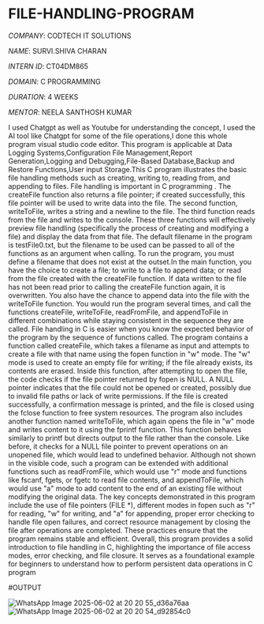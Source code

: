 # FILE-HANDLING-PROGRAM

*COMPANY*: CODTECH IT SOLUTIONS

*NAME*: SURVI.SHIVA CHARAN

*INTERN ID*: CT04DM865

*DOMAIN*: C PROGRAMMING

*DURATION*: 4 WEEKS

*MENTOR*: NEELA SANTHOSH KUMAR

I used Chatgpt as well as Youtube for understanding the concept, I used the  AI tool like Chatgpt  for some of the file operations,I done this whole program visual studio code editor.
This program is applicable at Data Logging Systems,Configuration File Management,Report Generation,Logging and Debugging,File-Based Database,Backup and Restore Functions,User input Storage.This C program illustrates the basic file handling methods such as creating, writing to, reading from, and appending to files. File handling is important in C programming . The createFile function also returns a file pointer; if created successfully, this file pointer will be used to write data into the file. The second function, writeToFile, writes a string and a newline to the file. The third function reads from the file and writes to the console. These three functions will effectively preview file handling (specifically the process of creating and modifying a file) and display the data from that file. The default filename in the program is testFile0.txt, but the filename to be used can be passed to all of the functions as an argument when calling. To run the program, you must define a filename that does not exist at the outset.In the main function, you have the choice to create a file; to write to a file to append data; or read from the file created with the createFile function. If data written to the file has not been read prior to calling the createFile function again, it is overwritten. You also have the chance to append data into the file with the writeToFile function. You would run the program several times, and call the functions createFile, writeToFile, readFromFile, and appendToFile in different combinations while staying consistent in the sequence they are called. File handling in C is easier when you know the expected behavior of the program by the sequence of functions called. The program contains a function called createFile, which takes a filename as input and attempts to create a file with that name using the fopen function in "w" mode. The "w" mode is used to create an empty file for writing; if the file already exists, its contents are erased. Inside this function, after attempting to open the file, the code checks if the file pointer returned by fopen is NULL. A NULL pointer indicates that the file could not be opened or created, possibly due to invalid file paths or lack of write permissions. If the file is created successfully, a confirmation message is printed, and the file is closed using the fclose function to free system resources. The program also includes another function named writeToFile, which again opens the file in "w" mode and writes content to it using the fprintf function. This function behaves similarly to printf but directs output to the file rather than the console. Like before, it checks for a NULL file pointer to prevent operations on an unopened file, which would lead to undefined behavior. Although not shown in the visible code, such a program can be extended with additional functions such as readFromFile, which would use "r" mode and functions like fscanf, fgets, or fgetc to read file contents, and appendToFile, which would use "a" mode to add content to the end of an existing file without modifying the original data. The key concepts demonstrated in this program include the use of file pointers (FILE *), different modes in fopen such as "r" for reading, "w" for writing, and "a" for appending, proper error checking to handle file open failures, and correct resource management by closing the file after operations are completed. These practices ensure that the program remains stable and efficient. Overall, this program provides a solid introduction to file handling in C, highlighting the importance of file access modes, error checking, and file closure. It serves as a foundational example for beginners to understand how to perform persistent data operations in C program

#OUTPUT 

![WhatsApp Image 2025-06-02 at 20 20 55_d36a76aa](https://github.com/user-attachments/assets/48aa8f2d-b163-4ce4-a204-b100c37596c9)
![WhatsApp Image 2025-06-02 at 20 20 54_d92854c0](https://github.com/user-attachments/assets/baf0e9ce-215d-4e70-82c1-e052531b557a)

